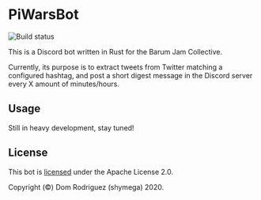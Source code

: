 # PiWarsBot

![Build status](https://github.com/shymega/PiWarsBot/workflows/Rust/badge.svg)


This is a Discord bot written in Rust for the Barum Jam Collective.

Currently, its purpose is to extract tweets from Twitter matching a configured
hashtag, and post a short digest message in the Discord server every X amount of
minutes/hours.

## Usage

Still in heavy development, stay tuned!

## License

This bot is [licensed][license] under the Apache License 2.0.

Copyright (&copy;) Dom Rodriguez (shymega) 2020.

[license]: /LICENSE
